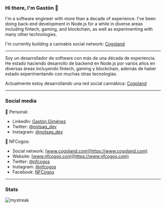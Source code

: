 ### Hi there, I'm Gastón 👋

I'm a software engineer with more than a decade of experience. I've been doing back-end development in Node.js for a while in diverse areas including fintech, gaming, and blockchain, as well as experimenting with many other technologies.

I'm currently building a cannabis social network: [Cogoland](https://www.cogoland.com)

---

Soy un desarrollador de software con más de una década de experiencia. He estado haciendo desarrollo de backend en Node.js por varios años en diversas áreas incluyendo fintech, gaming y blockchain, además de haber estado experimentando con muchas otras tecnologías.

Actualmente estoy desarrollando una red social cannábica: [Cogoland](https://www.cogoland.com)

---

### Social media

🪪 Personal:
- LinkedIn: [Gastón Giménez](https://www.linkedin.com/in/gaston-gimenez-medina/)
- Twitter: [@notsag_dev](https://www.twitter.com/notsag_dev)
- Instagram: [@notsag_dev](https://www.instagram.com/notsag_dev)

🌱 NFCogos:
- Social network: [www.cogoland.com](https://www.cogoland.com)
- Website: [www.nfcogos.com](https://www.nfcogos.com)
- Twitter: [@nfcogos](https://www.twitter.com/nfcogos)
- Instagram: [@nfcogos](https://www.instagram.com/nfcogos)
- Facebook: [NFCogos](https://www.facebook.com/profile.php?id=100088843527809)

---
### Stats

<img src="https://github-readme-streak-stats.herokuapp.com/?user=notsag-dev&theme=tokyonight" alt="mystreak"/>
